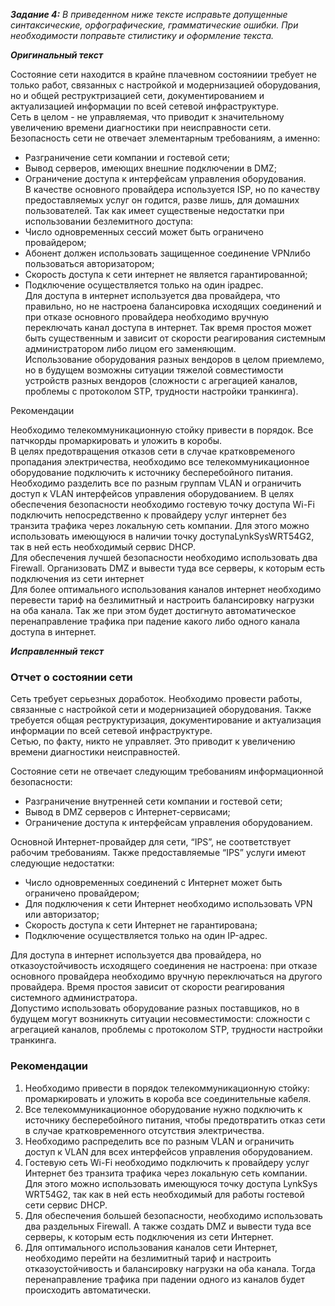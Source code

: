 **_Задание 4:_** *В приведенном ниже тексте исправьте 	допущенные синтаксические, орфографические, 	грамматические ошибки. При необходимости 	поправьте стилистику и оформление 	текста.*

**_Оригинальный текст_**

Состояние сети находится в крайне плачевном состояниии требует не только работ, связанных с настройкой и модернизацией оборудования, но и общей реструктризацией сети, документированием и актуализацией информации по всей сетевой инфраструктуре.  
Сеть в целом - не управляемая, что приводит к значительному увеличению времени диагностики при неисправности сети.  
Безопасность сети не отвечает элементарным требованиям, а именно:  
- Разграничение 	сети компании и гостевой сети;  
- Вывод 	серверов, имеющих внешние подключении 	в DMZ;  
- Ограничение 	доступа к интерфейсам управления 	оборудования.  
В качестве основного провайдера используется ISP, но по качеству предоставляемых услуг он годится, разве лишь, для домашних пользователей. Так как имеет существеные недостатки при использовании безлемитного доступа:  
- Число 	одновременных сессий может быть 	ограничено провайдером;  
- Абонент 	должен использовать защищенное 	соединение VPNлибо 	пользоваться авторизатором;  
- Скорость 	доступа к сети интернет не является 	гарантированной;  
- Подключение 	осуществляется только на один ipадрес.  
Для доступа в интернет используется два провайдера, что правильно, но не настроена балансировка исходящих соединений и при отказе основного провайдера необходимо вручную переключать канал доступа в интернет. Так время простоя может быть существенным и зависит от скорости реагирования системным администратором либо лицом его заменяющим.  
Использование оборудования разных вендоров в целом приемлемо, но в будущем возможны ситуации тяжелой совместимости устройств разных вендоров (сложности с агрегацией каналов, проблемы с протоколом STP, трудности настройки транкинга).

Рекомендации

Необходимо телекоммуникационную стойку привести в порядок. Все патчкорды промаркировать и уложить в коробы.  
В целях предотвращения отказов сети в случае кратковременого пропадания электричества, необходимо все телекоммуникационное оборудование подключить к источнику бесперебойного питания.  
Необходимо разделить все по разным группам VLAN и ограничить доступ к VLAN интерфейсов управления оборудованием.
В целях обеспечения безопасности необходимо гостевую точку доступа Wi-Fi подключить непосредственно к провайдеру услуг интернет без транзита трафика через локальную сеть компании. Для этого можно использовать имеющуюся в наличии точку доступаLynkSysWRT54G2, так в ней есть необходимый сервис DHCP.  
Для обеспечения лучшей безопасности необходимо использовать два Firewall. Организовать DMZ и вывести туда все серверы, к которым есть подключения из сети интернет  
Для более оптимального использования каналов интернет необходимо перевести тариф на безлимитный и настроить балансировку нагрузки на оба канала. Так же при этом будет достигнуто автоматическое перенаправление трафика при падение какого либо одного канала доступа в интернет.



**_Исправленный текст_**

### Отчет о состоянии сети
Сеть требует серьезных доработок. Необходимо провести работы, связанные с настройкой сети и модернизацией оборудования. Также требуется общая реструктуризация, документирование и актуализация информации по всей сетевой инфраструктуре.  
Сетью, по факту, никто не управляет. Это приводит к увеличению времени диагностики неисправностей.

Состояние сети не отвечает следующим требованиям информационной безопасности:
- Разграничение внутренней сети компании и гостевой сети;
- Вывод в DMZ серверов с Интернет-сервисами;
- Ограничение доступа к интерфейсам управления оборудованием.

Основной Интернет-провайдер для сети, “IPS”, не соответствует рабочим требованиям. Также предоставляемые “IPS” услуги имеют следующие недостатки:
- Число одновременных соединений с Интернет может быть ограничено провайдером;
- Для подключения к сети Интернет необходимо использовать VPN или авторизатор;
- Скорость доступа к сети Интернет не гарантирована;
- Подключение осуществляется только на один IP-адрес.

Для доступа в интернет используется два провайдера, но отказоустойчивость исходящего соединения не настроена: при отказе основного провайдера необходимо вручную переключаться на другого провайдера. Время простоя зависит от скорости реагирования системного администратора.  
Допустимо использовать оборудование разных поставщиков, но в будущем могут возникнуть ситуации несовместимости: сложности с агрегацией каналов, проблемы с протоколом STP, трудности настройки транкинга.

### Рекомендации
1. Необходимо привести в порядок телекоммуникационную стойку: промаркировать и уложить в короба все соединительные кабеля.
2. Все телекоммуникационное оборудование нужно подключить к источнику бесперебойного питания, чтобы предотвратить отказ сети в случае кратковременного отсутствия электричества.
3. Необходимо распределить все по разным VLAN и ограничить доступ к VLAN для всех интерфейсов управления оборудованием.
4. Гостевую сеть Wi-Fi необходимо подключить к провайдеру услуг Интернет без транзита трафика через локальную сеть компании. Для этого можно использовать имеющуюся точку доступа LynkSys WRT54G2, так как в ней есть необходимый для работы гостевой сети сервис DHCP.
5. Для обеспечения большей безопасности, необходимо использовать два раздельных Firewall. А также создать DMZ и вывести туда все серверы, к которым есть подключения из сети Интернет.
6. Для оптимального использования каналов сети Интернет, необходимо перейти на безлимитный тариф и настроить отказоустойчивость и балансировку нагрузки на оба канала. Тогда перенаправление трафика при падении одного из каналов будет происходить автоматически.

